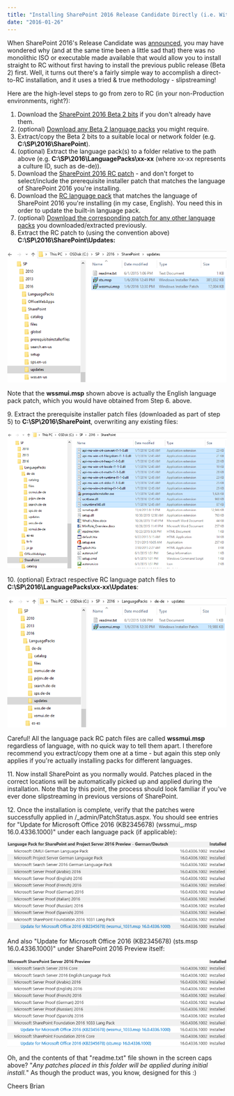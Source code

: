 ```yaml
---
title: "Installing SharePoint 2016 Release Candidate Directly (i.e. Without Manual Patching)"
date: "2016-01-26"
---
```


When SharePoint 2016's Release Candidate was [announced](https://blogs.office.com/2016/01/20/sharepoint-server-2016-and-project-server-2016-release-candidate-available/), you may have wondered why (and at the same time been a little sad that) there was no monolithic ISO or executable made available that would allow you to install straight to RC without first having to install the previous public release (Beta 2) first. Well, it turns out there's a fairly simple way to accomplish a direct-to-RC installation, and it uses a tried & true methodology - slipstreaming!

Here are the high-level steps to go from zero to RC (in your non-Production environments, right?):

1. Download the [SharePoint 2016 Beta 2 bits](https://www.microsoft.com/en-us/download/details.aspx?id=49961) if you don't already have them.
2. (optional) [Download any Beta 2 language packs](https://www.microsoft.com/en-us/download/details.aspx?id=49960) you might require.
3. Extract/copy the Beta 2 bits to a suitable local or network folder (e.g. **C:\\SP\\2016\\SharePoint**).
4. (optional) Extract the language pack(s) to a folder relative to the path above (e.g. **C:\\SP\\2016\\LanguagePacks\\xx-xx** (where xx-xx represents a culture ID, such as de-de)).
5. Download the [SharePoint 2016 RC patch](https://www.microsoft.com/en-us/download/details.aspx?id=50737) - and don't forget to select/include the prerequisite installer patch that matches the language of SharePoint 2016 you're installing.
6. Download the [RC language pack](https://www.microsoft.com/en-us/download/details.aspx?id=50736) that matches the language of SharePoint 2016 you're installing (in my case, English). You need this in order to update the built-in language pack.
7. (optional) [Download the corresponding patch for any other language packs](https://www.microsoft.com/en-us/download/details.aspx?id=50736) you downloaded/extracted previously.
8. Extract the RC patch to (using the convention above) **C:\\SP\\2016\\SharePoint\\Updates:**

![SP2016 Slipstreamed Updates](images/SP2016-Slipstreamed-RC-3.png)

Note that the **wssmui.msp** shown above is actually the English language pack patch, which you would have obtained from Step 6. above.

9\. Extract the prerequisite installer patch files (downloaded as part of step 5) to **C:\\SP\\2016\\SharePoint**, overwriting any existing files:

[![SP2016 Slipstreamed Prerequisiteinstaller](images/SP2016-Slipstreamed-RC-5.png)](http://spinsiders.com/brianlala/files/2016/01/SP2016-Slipstreamed-RC-5.png)

10\. (optional) Extract respective RC language patch files to **C:\\SP\\2016\\LanguagePacks\\xx-xx\\Updates**:

[![SP2016 Slipstreamed LangugePack](images/SP2016-Slipstreamed-RC-4.png)](http://spinsiders.com/brianlala/files/2016/01/SP2016-Slipstreamed-RC-4.png)

Careful! All the language pack RC patch files are called **wssmui.msp** regardless of language, with no quick way to tell them apart. I therefore recommend you extract/copy them one at a time - but again this step only applies if you're actually installing packs for different languages.

11\. Now install SharePoint as you normally would. Patches placed in the correct locations will be automatically picked up and applied during the installation. Note that by this point, the process should look familiar if you've ever done slipstreaming in previous versions of SharePoint.

12\. Once the installation is complete, verify that the patches were successfully applied in <CentralAdminUrl>/\_admin/PatchStatus.aspx. You should see entries for "Update for Microsoft Office 2016 (KB2345678) (wssmui\_<cultureID>.msp 16.0.4336.1000)" under each language pack (if applicable):

[![SP2016 Slipstreamed RC Language Pack](images/SP2016-Slipstreamed-RC-2.png)](http://spinsiders.com/brianlala/files/2016/01/SP2016-Slipstreamed-RC-2.png)

And also "Update for Microsoft Office 2016 (KB2345678) (sts.msp 16.0.4336.1000)" under SharePoint 2016 Preview itself:

[![SP2016 Slipstreamed Updates](images/SP2016-Slipstreamed-RC-1.png)](http://spinsiders.com/brianlala/files/2016/01/SP2016-Slipstreamed-RC-1.png)

Oh, and the contents of that "readme.txt" file shown in the screen caps above? "_Any patches placed in this folder will be applied during initial install._" As though the product was, you know, designed for this :)

Cheers Brian
